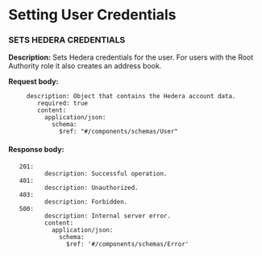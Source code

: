 # Setting User Credentials

### SETS HEDERA CREDENTIALS

**Description:** Sets Hedera credentials for the user. For users with the Root Authority role it also creates an address book.

**Request body:**

```
     description: Object that contains the Hedera account data.
        required: true
        content:
          application/json:
            schema:
              $ref: "#/components/schemas/User"
```

#### Response body:

```
   201:
          description: Successful operation.
   401:
          description: Unauthorized.
   403:
          description: Forbidden.
   500:
          description: Internal server error.
          content:
            application/json:
              schema:
                $ref: '#/components/schemas/Error'
```
